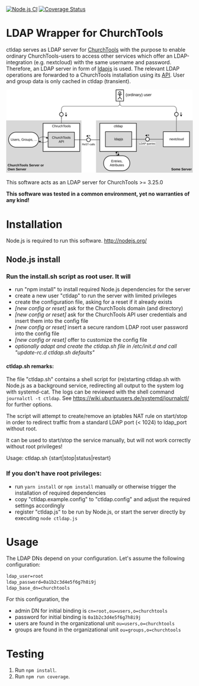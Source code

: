 [![Node.js CI](https://github.com/EfG-Haigerseelbach/ctldap/actions/workflows/node.js.yml/badge.svg)](https://github.com/EfG-Haigerseelbach/ctldap/actions/workflows/node.js.yml)
[![Coverage Status](https://coveralls.io/repos/github/EfG-Haigerseelbach/ctldap/badge.svg?branch=develop)](https://coveralls.io/github/EfG-Haigerseelbach/ctldap?branch=develop)

# LDAP Wrapper for ChurchTools

ctldap serves as LDAP server for [ChurchTools](https://church.tools) with the purpose to enable ordinary ChurchTools-users to access other services which offer an LDAP-integration (e.g. nextcloud) with the same username and password. Therefore, an LDAP server in form of [ldapjs](http://ldapjs.org/) is used. The relevant LDAP operations are forwarded to a ChurchTools installation using its [API](https://api.church.tools/). User and group data is only cached in ctldap (transient).

![](docs/_media/block_diagram.svg)

This software acts as an LDAP server for ChurchTools >= 3.25.0

**This software was tested in a common environment, yet no warranties of any kind!** 

# Installation
Node.js is required to run this software.
http://nodejs.org/

## Node.js install

### Run the install.sh script as root user. It will
- run "npm install" to install required Node.js dependencies for the server
- create a new user "ctldap" to run the server with limited privileges
- create the configuration file, asking for a reset if it already exists
- *[new config or reset]* ask for the ChurchTools domain (and directory)
- *[new config or reset]* ask for the ChurchTools API user credentials and insert them into the config file
- *[new config or reset]* insert a secure random LDAP root user password into the config file
- *[new config or reset]* offer to customize the config file
- *optionally adapt and create the ctldap.sh file in /etc/init.d and call "update-rc.d ctldap.sh defaults"*

#### ctldap.sh remarks:
The file "ctldap.sh" contains a shell script for (re)starting ctldap.sh with Node.js as a background service, redirecting all output to the system log with systemd-cat. The logs can be reviewed with the shell command `journalctl -t ctldap`. See https://wiki.ubuntuusers.de/systemd/journalctl/ for further options.

The script will attempt to create/remove an iptables NAT rule on start/stop in order to redirect traffic from a standard LDAP port (< 1024) to ldap_port without root.

It can be used to start/stop the service manually, but will not work correctly without root privileges!

Usage: ctldap.sh {start|stop|status|restart}

### If you don't have root privileges:
- run `yarn install` or `npm install` manually or otherwise trigger the installation of required dependencies
- copy "ctldap.example.config" to "ctldap.config" and adjust the required settings accordingly
- register "ctldap.js" to be run by Node.js, or start the server directly by executing `node ctldap.js`

# Usage
The LDAP DNs depend on your configuration. Let's assume the following configuration:
```
ldap_user=root
ldap_password=0a1b2c3d4e5f6g7h8i9j
ldap_base_dn=churchtools
```
For this configuration, the
- admin DN for initial binding is `cn=root,ou=users,o=churchtools`
- password for initial binding is `0a1b2c3d4e5f6g7h8i9j`
- users are found in the organizational unit `ou=users,o=churchtools`
- groups are found in the organizational unit `ou=groups,o=churchtools`

# Testing

1. Run `npm install`.
2. Run `npm run coverage`.
